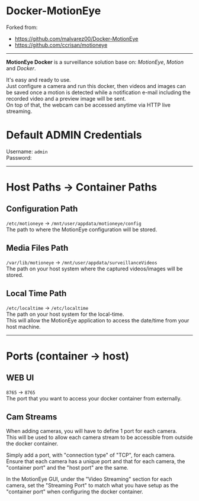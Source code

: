 # Docker-MotionEye

Forked from:
- https://github.com/malvarez00/Docker-MotionEye
- https://github.com/ccrisan/motioneye


***
**MotionEye Docker** is a surveillance solution base on: _MotionEye_, _Motion_ and _Docker_.

It's easy and ready to use. \
Just configure a camera and run this docker, then videos and images can be saved once a motion is detected while a notification e-mail including the recorded video and a preview image will be sent. \
On top of that, the webcam can be accessed anytime via HTTP live streaming.

# Default ADMIN Credentials
Username: `admin` \
Password: 

***
# Host Paths -> Container Paths
## Configuration Path
`/etc/motioneye` -> `/mnt/user/appdata/motioneye/config` \
The path to where the MotionEye configuration will be stored.

## Media Files Path
`/var/lib/motioneye` -> `/mnt/user/appdata/surveillanceVideos` \
The path on your host system where the captured videos/images will be stored.

## Local Time Path
`/etc/localtime` -> `/etc/localtime` \
The path on your host system for the local-time. \
This will allow the MotionEye application to access the date/time from your host machine.


***
# Ports (container -> host)
## WEB UI
`8765` -> `8765` \
The port that you want to access your docker container from externally.

## Cam Streams
When adding cameras, you will have to define 1 port for each camera. \
This will be used to allow each camera stream to be accessible from outside the docker container.

Simply add a port, with "connection type" of "TCP", for each camera. \
Ensure that each camera has a unique port and that for each camera, the "container port" and the "host port" are the same.
 
In the MotionEye GUI, under the "Video Streaming" section for each camera, set the "Streaming Port" to match what you have setup as the "container port" when configuring the docker container.

